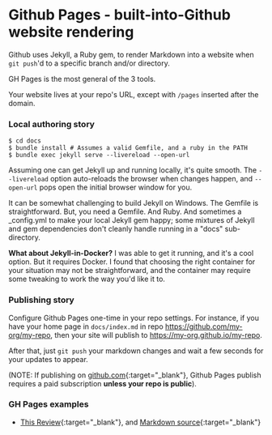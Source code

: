 # Github Pages - built-into-Github website rendering
Github uses Jekyll, a Ruby gem, to render Markdown into a website when `git push`'d to a specific branch and/or directory.

GH Pages is the most general of the 3 tools.

Your website lives at your repo's URL, except with `/pages` inserted after the domain.

### Local authoring story

```
$ cd docs
$ bundle install # Assumes a valid Gemfile, and a ruby in the PATH
$ bundle exec jekyll serve --livereload --open-url
```

Assuming one can get Jekyll up and running locally, it's quite smooth.  The `--livereload` option auto-reloads the browser when changes happen, and `--open-url` pops open the initial browser window for you.

It can be somewhat challenging to build Jekyll on Windows.  The Gemfile is straightforward.  But, you need a Gemfile.  And Ruby.  And sometimes a _config.yml to make your local Jekyll gem happy; some mixtures of Jekyll and gem dependencies don't cleanly handle running in a "docs" sub-directory.


**What about Jekyll-in-Docker?** I was able to get it running, and it's a cool option.  But it requires Docker. I found that choosing the right container for your situation may not be straightforward, and the container may require some tweaking to work the way you'd like it to.

### Publishing story
Configure Github Pages one-time in your repo settings.  For instance, if you have your home page in `docs/index.md` in repo https://github.com/my-org/my-repo, then your site will publish to https://my-org.github.io/my-repo.


After that, just `git push` your markdown changes and wait a few seconds for your updates to appear.

(NOTE: If publishing on [github.com](https://github.com){:target="_blank"}, Github Pages publish requires a paid subscription **unless your repo is public**). 

### GH Pages examples

- [This Review](https://walquis.github.io/authoring-tools/){:target="_blank"}, and [Markdown source](https://github.com/walquis/authoring-tools/){:target="_blank"}

